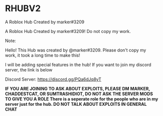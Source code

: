 # RHUBV2
A Roblox Hub Created by marker#3209
  
   A Roblox Hub Created by marker#3209! Do not copy my work.

Note:

Hello! This Hub was created by @marker#3209. Please don't copy my work, it took a long time to make this!

I will be adding special features in the hub! If you want to join my discord server, the link is below

Discord Server: https://discord.gg/PQa6dJq8yT

**IF YOU ARE JOINING TO ASK ABOUT EXPLOITS, PLEASE DM MARKER, CHADDESTCAT, OR SUMTRASHIDIOT, DO NOT ASK THE SERVER MODS TO GIVE YOU A ROLE There is a seperate role for the people who are in my server just for the hub. DO NOT TALK ABOUT EXPLOITS IN GENERAL CHAT**
